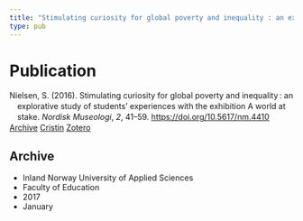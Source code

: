 ```yaml
---
title: "Stimulating curiosity for global poverty and inequality : an explorative study of students' experiences with the exhibition A world at stake"
type: pub
---
```

<h1>Publication</h1>
<article id="csl-bib-container-2QCEBD99" class="csl-bib-container">
  <div class="csl-bib-body" style="line-height: 1.35; padding-left: 1em; text-indent:-1em;">
  <div class="csl-entry">Nielsen, S. (2016). Stimulating curiosity for global poverty and inequality&#x202F;: an explorative study of students&#x2019; experiences with the exhibition A world at stake. <i>Nordisk Museologi</i>, <i>2</i>, 41&#x2013;59. <a href="https://doi.org/10.5617/nm.4410">https://doi.org/10.5617/nm.4410</a></div>
</div>
  <div class="csl-bib-buttons">
    <a href="#taxonomy-article-2QCEBD99" class="csl-bib-button">Archive</a>
    <a href="https://app.cristin.no/results/show.jsf?id=1421001" alt="Cristin URL" class="csl-bib-button">Cristin</a>
    <a href="http://zotero.org/groups/5022929/items/2QCEBD99" alt="Zotero URL" class="csl-bib-button">Zotero</a>
  </div>
  <div id="csl-bib-meta-container-2QCEBD99"></div>
</article>
<div id="csl-bib-meta-2QCEBD99" class="csl-bib-meta">
  <article id="taxonomy-article-2QCEBD99" class="taxonomy-article">
    <h1>Archive</h1>
    <ul>
      <li>Inland Norway University of Applied Sciences</li>
      <li>Faculty of Education</li>
      <li>2017</li>
      <li>January</li>
    </ul>
  </article>
</div>
